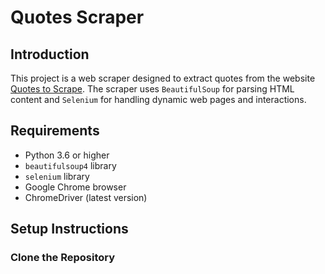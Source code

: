 # Quotes Scraper

## Introduction

This project is a web scraper designed to extract quotes from the website [Quotes to Scrape](https://quotes.toscrape.com/). The scraper uses `BeautifulSoup` for parsing HTML content and `Selenium` for handling dynamic web pages and interactions.

## Requirements

- Python 3.6 or higher
- `beautifulsoup4` library
- `selenium` library
- Google Chrome browser
- ChromeDriver (latest version)

## Setup Instructions

### Clone the Repository


